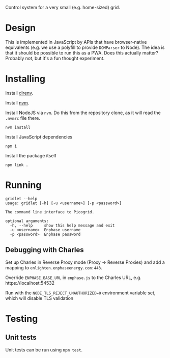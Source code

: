 Control system for a very small (e.g. home-sized) grid.

# Design

This is implemented in JavaScript by APIs that have browser-native equivalents (e.g. we use a polyfill to provide `DOMParser` to Node). The idea is that it should be possible to run this as a PWA. Does this actually matter? Probably not, but it's a fun thought experiment.

# Installing

Install [direnv](https://direnv.net/).

Install [nvm](https://github.com/nvm-sh/nvm).

Install NodeJS via `nvm`. Do this from the repository clone, as it will read the `.nvmrc` file there.

```
nvm install
```

Install JavaScript dependencies

```
npm i
```

Install the package itself

```
npm link .
```

# Running

```
gridlet --help
usage: gridlet [-h] [-u <username>] [-p <password>]

The command line interface to Picogrid.

optional arguments:
  -h, --help     show this help message and exit
  -u <username>  Enphase username
  -p <password>  Enphase password
```

## Debugging with Charles

Set up Charles in Reverse Proxy mode (Proxy -> Reverse Proxies) and add a mapping to `enlighten.enphaseenergy.com:443`.

Override `ENPHASE_BASE_URL` in `enphase.js` to the Charles URL, e.g. https://localhost:54532

Run with the `NODE_TLS_REJECT_UNAUTHORIZED=0` environment variable set, which will disable TLS validation

# Testing

## Unit tests

Unit tests can be run using `npm test`.

